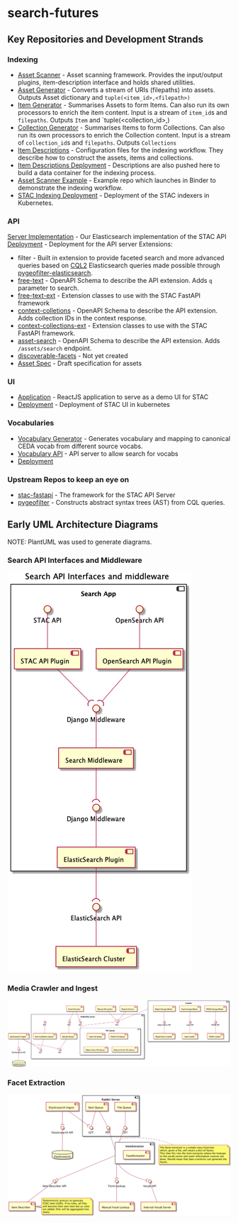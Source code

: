# search-futures

## Key Repositories and Development Strands

### Indexing

- [Asset Scanner](https://github.com/cedadev/asset-scanner) - Asset scanning framework. Provides the input/output plugins, item-description interface and holds shared utilities.
- [Asset Generator](https://github.com/cedadev/asset-generator) - Converts a stream of URIs (filepaths) into assets. Outputs Asset dictionary and `tuple(<item_id>,<filepath>)`
- [Item Generator](https://github.com/cedadev/item-generator) - Summarises Assets to form Items. Can also run its own processors to enrich the item content.  Input is a stream of `item_id`s and `filepaths`. Outputs `Item` and `tuple(<collection_id>,<filepath>)
- [Collection Generator](https://github.com/cedadev/collection-generator) - Summarises Items to form Collections. Can also run its own processors to enrich the Collection content. Input is a stream of `collection_id`s and `filepaths`. Outputs `Collections`
- [Item Descriptions](https://github.com/cedadev/item-descriptions) - Configuration files for the indexing workflow. They describe how to construct the assets, items and collections. 
- [Item Descriptions Deployment](https://breezy.badc.rl.ac.uk/stac/stac-item-descriptions) - Descriptions are also pushed here to build a data container for the indexing process.
- [Asset Scanner Example](https://github.com/cedadev/asset-scanner-example) - Example repo which launches in Binder to demonstrate the indexing workflow.
- [STAC Indexing Deployment](https://breezy.badc.rl.ac.uk/stac/stac-indexer-deploy) -  Deployment of the STAC indexers in Kubernetes.

### API

[Server Implementation](https://github.com/cedadev/stac-fastapi-elasticsearch) - Our Elasticsearch implementation of the STAC API
[Deployment](https://breezy.badc.rl.ac.uk/stac/stac-fastapi-elasticsearch-deploy) - Deployment for the API server
Extensions:
- filter - Built in extension to provide faceted search and more advanced queries based on [CQL2](https://portal.ogc.org/files/96288#filter-queryables) 
  Elasticsearch queries made possible through [pygeofilter-elasticsearch](https://github.com/cedadev/pygeofilter-elasticsearch).
- [free-text](https://github.com/cedadev/stac-freetext-search) - OpenAPI Schema to describe the API extension. Adds `q` parameter to search.
- [free-text-ext](https://github.com/cedadev/stac-free-text-ext) - Extension classes to use with the STAC FastAPI framework
- [context-colletions](https://github.com/cedadev/stac-context-collections) - OpenAPI Schema to describe the API extension. Adds collection IDs in the context response.  
- [context-collections-ext](https://github.com/cedadev/stac-context-collection-ext) -  Extension classes to use with the STAC FastAPI framework.
- [asset-search](https://github.com/cedadev/stac-asset-search) -  OpenAPI Schema to describe the API extension. Adds `/assets/search` endpoint.
- [discoverable-facets](https://github.com/cedadev/search-futures/issues/79) -  Not yet created
- [Asset Spec](https://github.com/cedadev/stac-asset-spec) - Draft specification for assets

### UI
- [Application](https://github.com/cedadev/stac-ui) - ReactJS application to serve as a demo UI for STAC
- [Deployment](https://breezy.badc.rl.ac.uk/stac/stac-ui-deploy) -  Deployment of STAC UI in kubernetes

### Vocabularies
- [Vocabulary Generator](https://github.com/cedadev/stac-vocab) -  Generates vocabulary and mapping to canonical CEDA vocab from different source vocabs.
- [Vocabulary API](https://github.com/cedadev/stac-vocab-api) - API server to allow search for vocabs
- [Deployment]()

### Upstream Repos to keep an eye on
- [stac-fastapi](https://github.com/stac-utils/stac-fastapi) - The framework for the STAC API Server
- [pygeofilter](https://github.com/geopython/pygeofilter) -  Constructs abstract syntax trees (AST) from CQL queries. 


## Early UML Architecture Diagrams

NOTE: PlantUML was used to generate diagrams.

### Search API Interfaces and Middleware
![Search API](out/uml/search/Search%20API%20Interfaces%20and%20middleware.png)

### Media Crawler and Ingest
![Search API](out/uml/crawler/Media%20Crawler%20and%20Ingest.png)

### Facet Extraction
![Facet Extraction](out/uml/facet_extraction/facet_extraction.png)
